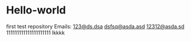 # Hello-world
first test  repository
Emails:
123@ds.dsa
dsfsq@asda.asd
12312@asda.sd
111111111111111111111
lkkkk
